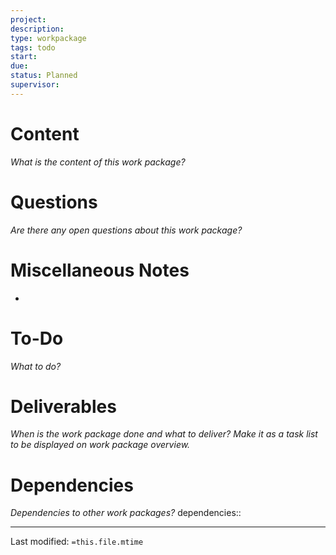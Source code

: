 ```yaml
---
project:
description:
type: workpackage
tags: todo
start:
due:
status: Planned
supervisor:
---
```


# Content
_What is the content of this work package?_

# Questions
_Are there any open questions about this work package?_

# Miscellaneous Notes
- 

# To-Do
_What to do?_

# Deliverables
_When is the work package done and what to deliver?_
_Make it as a task list to be displayed on work package overview._

# Dependencies
_Dependencies to other work packages?_
dependencies::

___
Last modified: `=this.file.mtime`